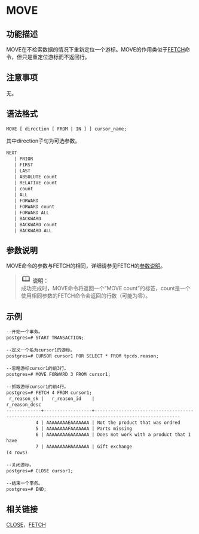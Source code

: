 # MOVE<a name="ZH-CN_TOPIC_0242370633"></a>

## 功能描述<a name="zh-cn_topic_0237122169_zh-cn_topic_0059778649_s0bf0a06c81754f8b9c758ba7660a6d5f"></a>

MOVE在不检索数据的情况下重新定位一个游标。MOVE的作用类似于[FETCH](FETCH.md#ZH-CN_TOPIC_0242370629)命令，但只是重定位游标而不返回行。

## 注意事项<a name="zh-cn_topic_0237122169_zh-cn_topic_0059778649_sb645366a8585455aaecf9f6d58feef33"></a>

无。

## 语法格式<a name="zh-cn_topic_0237122169_zh-cn_topic_0059778649_s813243b788f64e2ab3219be97d6efe24"></a>

```
MOVE [ direction [ FROM | IN ] ] cursor_name;
```

其中direction子句为可选参数。

```
NEXT
   | PRIOR
   | FIRST
   | LAST
   | ABSOLUTE count
   | RELATIVE count
   | count
   | ALL
   | FORWARD
   | FORWARD count
   | FORWARD ALL
   | BACKWARD
   | BACKWARD count
   | BACKWARD ALL
```

## 参数说明<a name="zh-cn_topic_0237122169_zh-cn_topic_0059778649_scd6d2507c45c462a8717666a869f836b"></a>

MOVE命令的参数与FETCH的相同，详细请参见FETCH的[参数说明](FETCH.md#zh-cn_topic_0237122165_zh-cn_topic_0059778422_sceb763c430654064b8f61e9aa0792af9)。

>![](public_sys-resources/icon-note.gif) **说明：**   
>成功完成时，MOVE命令将返回一个“MOVE count”的标签，count是一个使用相同参数的FETCH命令会返回的行数（可能为零）。  

## 示例<a name="zh-cn_topic_0237122169_zh-cn_topic_0059778649_s135d1e005b114aa4b3446001b7416853"></a>

```
--开始一个事务。
postgres=# START TRANSACTION;

--定义一个名为cursor1的游标。
postgres=# CURSOR cursor1 FOR SELECT * FROM tpcds.reason;

--忽略游标cursor1的前3行。
postgres=# MOVE FORWARD 3 FROM cursor1;

--抓取游标cursor1的前4行。
postgres=# FETCH 4 FROM cursor1;
 r_reason_sk |   r_reason_id    |                                            r_reason_desc                                             
-------------+------------------+------------------------------------------------------------------------------------------------------
           4 | AAAAAAAAEAAAAAAA | Not the product that was ordred                                                                     
           5 | AAAAAAAAFAAAAAAA | Parts missing                                                                                       
           6 | AAAAAAAAGAAAAAAA | Does not work with a product that I have                                                            
           7 | AAAAAAAAHAAAAAAA | Gift exchange                                                                                       
(4 rows)

--关闭游标。
postgres=# CLOSE cursor1;

--结束一个事务。
postgres=# END;
```

## 相关链接<a name="zh-cn_topic_0237122169_zh-cn_topic_0059778649_s576a05d59d374a6684001f646161ee14"></a>

[CLOSE](CLOSE.md#ZH-CN_TOPIC_0242370555)，[FETCH](FETCH.md#ZH-CN_TOPIC_0242370629)

